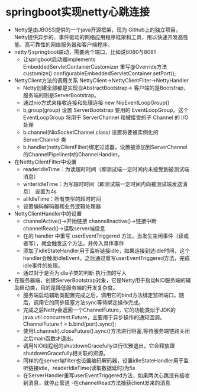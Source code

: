 # springboot实现netty心跳连接
- Netty是由JBOSS提供的一个java开源框架，现为 Github上的独立项目。Netty提供异步的、事件驱动的网络应用程序框架和工具，用以快速开发高性能、高可靠性的网络服务器和客户端程序。
- netty与springboot联动，需要两个端口，比如说8080与8081
  - 让sprigboot启动器implements EmbeddedServletContainerCustomizer 重写@Override方法 customize() configurableEmbeddedServletContainer.setPort();
- NettyClient方法的调用关系 NettyClient->NettyClientFilter->NettyHandler 
  - Netty创建全部都是实现自AbstractBootstrap-> 客户端的是Bootstrap，服务端的则是ServerBootstrap。
  - 通过nio方式来接收连接和处理连接 new NioEventLoopGroup() 
  - b,group(group) 设置 ServerBootstrap 要用的 EventLoopGroup。这个 EventLoopGroup 将用于 ServerChannel 和被接受的子 Channel 的 I/O 处理
  - b.channel(NioSocketChannel.class) 设置将要被实例化的 ServerChannel 类
  - b.handler(nettyClientFilter)绑定过滤器，设置被添加到ServerChannel的ChannelPipeline中的ChannelHandler。
- 在NetttyCilentFilter中设置
  - readerIdleTime：为读超时时间（即测试端一定时间内未接受到被测试端消息）
  - writerIdleTime：为写超时时间（即测试端一定时间内向被测试端发送消息） 设置为4s
  - allIdleTime：所有类型的超时时间
  - 设置编码解码器和业务逻辑处理器 
- NettyClientHandler中的设置
  - channelActive()->开始链接 channelInactive()->链接中断 channelRead()->读取server端信息
  - 在的 handler 中重写 userEventTriggered 方法，当发生空闲事件（读或者写），就会触发这个方法，并传入具体事件
  - 添加了idleStateHandler用于监听链接idle，如果连接到达idle时间，这个handler会触发idleEvent，之后通过重写userEventTriggered方法，完成idle事件的处理。
  - 通过对于是否为idle子类的判断 执行流的写入
- 在服务器端，创建ServerBootstrap对象，它是Netty用于启动NIO服务端的辅助启动类，目的是降低服务端的开发复杂度。
  - 服务端启动辅助类配置完成之后，调用它的bind方法绑定监听端口。随后，调用它的同步阻塞方法sync等待绑定操作完成。
  - 完成之后Netty会返回一个ChannelFuture，它的功能类似于JDK的java.util.concurrent.Future，主要用于异步操作的通知回调。ChannelFuture f = b.bind(port).sync();
  - 使用f.channel().closeFuture().sync()方法进行阻塞,等待服务端链路关闭之后main函数才退出。
  - 调用NIO线程组的shutdownGracefully进行优雅退出，它会释放跟shutdownGracefully相关联的资源。
  - 同样的在server端filter也设置编码解码器，设置idleStateHandler用于监听链接idle，readerIdleTime(读取数据延时)为5s
  - 在ServerHandler重写userEventTriggered方法，如果两次心跳没有接收到消息，就停止管道
  -在channelRead方法捕获client发来的消息

